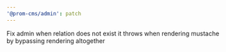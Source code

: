 ```yaml
---
'@prom-cms/admin': patch
---
```


Fix admin when relation does not exist it throws when rendering mustache by bypassing rendering altogether

